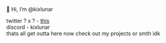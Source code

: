 👋 Hi, I’m @kixlunar

  twitter ? x ?  - [this](https://x.com/kixlunar) <br>
  discord  - kixlunar <br>
thats all get outta here now check out my projects or smth idk
